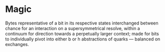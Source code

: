 # Magic

Bytes representative of a bit in its respective states interchanged between chance for an interaction on a supersymmetrical resolve, within a continuum for direction towards a perpetually larger context; made for bits to individually pivot into either b or h abstractions of quarks — balanced on exchanges.
